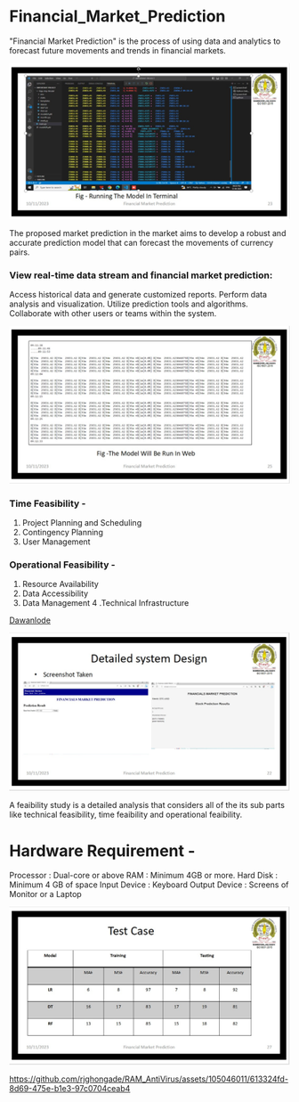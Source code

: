 # Financial_Market_Prediction
"Financial Market Prediction" is the process of using data and analytics to forecast future movements and trends in financial markets.

![ Screenshot ](Terminal_Run.jpeg)

The proposed market prediction in the market  aims to develop a robust and
accurate prediction model that can forecast the movements of currency pairs.

### View real-time data stream and financial market prediction:

Access historical data and generate customized reports.
Perform data analysis and visualization.
Utilize prediction tools and algorithms.
Collaborate with other users or teams within the system.

![ Screenshot ](Flask_Run_ALL.jpeg)

### Time Feasibility -

1. Project Planning and Scheduling
2. Contingency Planning
3. User Management

### Operational Feasibility -

1. Resource Availability
2. Data Accessibility
3. Data Management
4 .Technical Infrastructure


[Dawanlode](https://github.com/ashuupatil07/Financial_Market_Prediction)

![ Screenshot ](Web_Run_Days.jpeg)

A feaibility study is a detailed analysis that considers all of the its sub parts like  technical feasibility, time feaibility and operational feaibility.

# Hardware Requirement -  
Processor               :     Dual-core or above
RAM                     :     Minimum 4GB or more.
Hard Disk               :     Minimum 4 GB of space
Input Device            :     Keyboard
Output Device           :     Screens of Monitor or a Laptop

![ Screenshot ](Test_Model.jpeg)

https://github.com/rjghongade/RAM_AntiVirus/assets/105046011/613324fd-8d69-475e-b1e3-97c0704ceab4






